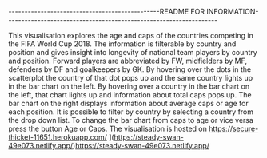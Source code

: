 
-----------------------------------------------README FOR INFORMATION------------------------------------------------------------------

This visualisation explores the age and caps of the countries competing in the FIFA World Cup 2018. 
The information is filterable by country and position and gives insight into longevity of national team players by country and position. 
Forward players are abbreviated by FW, midfielders by MF, defenders by DF and goalkeepers by GK. 
By hovering over the dots in the scatterplot the country of that dot pops up and the same country lights up in the bar chart on the left. 
By hovering over a country in the bar chart on the left, that chart lights up and information about total caps pops up. 
The bar chart on the right displays information about average caps or age for each position. 
It is possible to filter by country by selecting a country from the drop down list. 
To change the bar chart from caps to age or vice versa press the button Age or Caps.
The visualisation is hosted on https://secure-thicket-11651.herokuapp.com/ ](https://steady-swan-49e073.netlify.app/)https://steady-swan-49e073.netlify.app/
